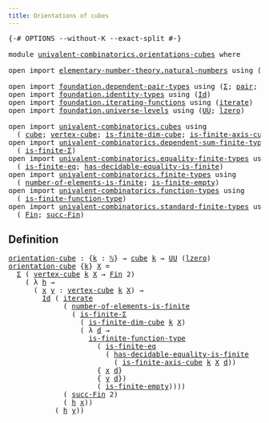 ```yaml
---
title: Orientations of cubes
---
```


<pre class="Agda"><a id="47" class="Symbol">{-#</a> <a id="51" class="Keyword">OPTIONS</a> <a id="59" class="Pragma">--without-K</a> <a id="71" class="Pragma">--exact-split</a> <a id="85" class="Symbol">#-}</a>

<a id="90" class="Keyword">module</a> <a id="97" href="univalent-combinatorics.orientations-cubes.html" class="Module">univalent-combinatorics.orientations-cubes</a> <a id="140" class="Keyword">where</a>

<a id="147" class="Keyword">open</a> <a id="152" class="Keyword">import</a> <a id="159" href="elementary-number-theory.natural-numbers.html" class="Module">elementary-number-theory.natural-numbers</a> <a id="200" class="Keyword">using</a> <a id="206" class="Symbol">(</a><a id="207" href="elementary-number-theory.natural-numbers.html#1548" class="Datatype">ℕ</a><a id="208" class="Symbol">;</a> <a id="210" href="elementary-number-theory.natural-numbers.html#1569" class="InductiveConstructor">zero-ℕ</a><a id="216" class="Symbol">;</a> <a id="218" href="elementary-number-theory.natural-numbers.html#1582" class="InductiveConstructor">succ-ℕ</a><a id="224" class="Symbol">)</a>

<a id="227" class="Keyword">open</a> <a id="232" class="Keyword">import</a> <a id="239" href="foundation.dependent-pair-types.html" class="Module">foundation.dependent-pair-types</a> <a id="271" class="Keyword">using</a> <a id="277" class="Symbol">(</a><a id="278" href="foundation-core.dependent-pair-types.html#515" class="Record">Σ</a><a id="279" class="Symbol">;</a> <a id="281" href="foundation-core.dependent-pair-types.html#588" class="InductiveConstructor">pair</a><a id="285" class="Symbol">;</a> <a id="287" href="foundation-core.dependent-pair-types.html#605" class="Field">pr1</a><a id="290" class="Symbol">;</a> <a id="292" href="foundation-core.dependent-pair-types.html#617" class="Field">pr2</a><a id="295" class="Symbol">)</a>
<a id="297" class="Keyword">open</a> <a id="302" class="Keyword">import</a> <a id="309" href="foundation.identity-types.html" class="Module">foundation.identity-types</a> <a id="335" class="Keyword">using</a> <a id="341" class="Symbol">(</a><a id="342" href="foundation-core.identity-types.html#1767" class="Datatype">Id</a><a id="344" class="Symbol">)</a>
<a id="346" class="Keyword">open</a> <a id="351" class="Keyword">import</a> <a id="358" href="foundation.iterating-functions.html" class="Module">foundation.iterating-functions</a> <a id="389" class="Keyword">using</a> <a id="395" class="Symbol">(</a><a id="396" href="foundation.iterating-functions.html#1798" class="Function">iterate</a><a id="403" class="Symbol">)</a>
<a id="405" class="Keyword">open</a> <a id="410" class="Keyword">import</a> <a id="417" href="foundation.universe-levels.html" class="Module">foundation.universe-levels</a> <a id="444" class="Keyword">using</a> <a id="450" class="Symbol">(</a><a id="451" href="foundation-core.universe-levels.html#235" class="Primitive">UU</a><a id="453" class="Symbol">;</a> <a id="455" href="Agda.Primitive.html#764" class="Primitive">lzero</a><a id="460" class="Symbol">)</a>

<a id="463" class="Keyword">open</a> <a id="468" class="Keyword">import</a> <a id="475" href="univalent-combinatorics.cubes.html" class="Module">univalent-combinatorics.cubes</a> <a id="505" class="Keyword">using</a>
  <a id="513" class="Symbol">(</a> <a id="515" href="univalent-combinatorics.cubes.html#716" class="Function">cube</a><a id="519" class="Symbol">;</a> <a id="521" href="univalent-combinatorics.cubes.html#1985" class="Function">vertex-cube</a><a id="532" class="Symbol">;</a> <a id="534" href="univalent-combinatorics.cubes.html#1230" class="Function">is-finite-dim-cube</a><a id="552" class="Symbol">;</a> <a id="554" href="univalent-combinatorics.cubes.html#1831" class="Function">is-finite-axis-cube</a><a id="573" class="Symbol">)</a>
<a id="575" class="Keyword">open</a> <a id="580" class="Keyword">import</a> <a id="587" href="univalent-combinatorics.dependent-sum-finite-types.html" class="Module">univalent-combinatorics.dependent-sum-finite-types</a> <a id="638" class="Keyword">using</a>
  <a id="646" class="Symbol">(</a> <a id="648" href="univalent-combinatorics.dependent-sum-finite-types.html#2490" class="Function">is-finite-Σ</a><a id="659" class="Symbol">)</a>
<a id="661" class="Keyword">open</a> <a id="666" class="Keyword">import</a> <a id="673" href="univalent-combinatorics.equality-finite-types.html" class="Module">univalent-combinatorics.equality-finite-types</a> <a id="719" class="Keyword">using</a>
  <a id="727" class="Symbol">(</a> <a id="729" href="univalent-combinatorics.equality-finite-types.html#2553" class="Function">is-finite-eq</a><a id="741" class="Symbol">;</a> <a id="743" href="univalent-combinatorics.equality-finite-types.html#1651" class="Function">has-decidable-equality-is-finite</a><a id="775" class="Symbol">)</a>
<a id="777" class="Keyword">open</a> <a id="782" class="Keyword">import</a> <a id="789" href="univalent-combinatorics.finite-types.html" class="Module">univalent-combinatorics.finite-types</a> <a id="826" class="Keyword">using</a>
  <a id="834" class="Symbol">(</a> <a id="836" href="univalent-combinatorics.finite-types.html#11918" class="Function">number-of-elements-is-finite</a><a id="864" class="Symbol">;</a> <a id="866" href="univalent-combinatorics.finite-types.html#7117" class="Function">is-finite-empty</a><a id="881" class="Symbol">)</a>
<a id="883" class="Keyword">open</a> <a id="888" class="Keyword">import</a> <a id="895" href="univalent-combinatorics.function-types.html" class="Module">univalent-combinatorics.function-types</a> <a id="934" class="Keyword">using</a>
  <a id="942" class="Symbol">(</a> <a id="944" href="univalent-combinatorics.function-types.html#1212" class="Function">is-finite-function-type</a><a id="967" class="Symbol">)</a>
<a id="969" class="Keyword">open</a> <a id="974" class="Keyword">import</a> <a id="981" href="univalent-combinatorics.standard-finite-types.html" class="Module">univalent-combinatorics.standard-finite-types</a> <a id="1027" class="Keyword">using</a>
  <a id="1035" class="Symbol">(</a> <a id="1037" href="univalent-combinatorics.standard-finite-types.html#2392" class="Function">Fin</a><a id="1040" class="Symbol">;</a> <a id="1042" href="univalent-combinatorics.standard-finite-types.html#7399" class="Function">succ-Fin</a><a id="1050" class="Symbol">)</a>
</pre>
## Definition

<pre class="Agda"><a id="orientation-cube"></a><a id="1080" href="univalent-combinatorics.orientations-cubes.html#1080" class="Function">orientation-cube</a> <a id="1097" class="Symbol">:</a> <a id="1099" class="Symbol">{</a><a id="1100" href="univalent-combinatorics.orientations-cubes.html#1100" class="Bound">k</a> <a id="1102" class="Symbol">:</a> <a id="1104" href="elementary-number-theory.natural-numbers.html#1548" class="Datatype">ℕ</a><a id="1105" class="Symbol">}</a> <a id="1107" class="Symbol">→</a> <a id="1109" href="univalent-combinatorics.cubes.html#716" class="Function">cube</a> <a id="1114" href="univalent-combinatorics.orientations-cubes.html#1100" class="Bound">k</a> <a id="1116" class="Symbol">→</a> <a id="1118" href="foundation-core.universe-levels.html#235" class="Primitive">UU</a> <a id="1121" class="Symbol">(</a><a id="1122" href="Agda.Primitive.html#764" class="Primitive">lzero</a><a id="1127" class="Symbol">)</a>
<a id="1129" href="univalent-combinatorics.orientations-cubes.html#1080" class="Function">orientation-cube</a> <a id="1146" class="Symbol">{</a><a id="1147" href="univalent-combinatorics.orientations-cubes.html#1147" class="Bound">k</a><a id="1148" class="Symbol">}</a> <a id="1150" href="univalent-combinatorics.orientations-cubes.html#1150" class="Bound">X</a> <a id="1152" class="Symbol">=</a>
  <a id="1156" href="foundation-core.dependent-pair-types.html#515" class="Record">Σ</a> <a id="1158" class="Symbol">(</a> <a id="1160" href="univalent-combinatorics.cubes.html#1985" class="Function">vertex-cube</a> <a id="1172" href="univalent-combinatorics.orientations-cubes.html#1147" class="Bound">k</a> <a id="1174" href="univalent-combinatorics.orientations-cubes.html#1150" class="Bound">X</a> <a id="1176" class="Symbol">→</a> <a id="1178" href="univalent-combinatorics.standard-finite-types.html#2392" class="Function">Fin</a> <a id="1182" class="Number">2</a><a id="1183" class="Symbol">)</a>
    <a id="1189" class="Symbol">(</a> <a id="1191" class="Symbol">λ</a> <a id="1193" href="univalent-combinatorics.orientations-cubes.html#1193" class="Bound">h</a> <a id="1195" class="Symbol">→</a>
      <a id="1203" class="Symbol">(</a> <a id="1205" href="univalent-combinatorics.orientations-cubes.html#1205" class="Bound">x</a> <a id="1207" href="univalent-combinatorics.orientations-cubes.html#1207" class="Bound">y</a> <a id="1209" class="Symbol">:</a> <a id="1211" href="univalent-combinatorics.cubes.html#1985" class="Function">vertex-cube</a> <a id="1223" href="univalent-combinatorics.orientations-cubes.html#1147" class="Bound">k</a> <a id="1225" href="univalent-combinatorics.orientations-cubes.html#1150" class="Bound">X</a><a id="1226" class="Symbol">)</a> <a id="1228" class="Symbol">→</a>
        <a id="1238" href="foundation-core.identity-types.html#1767" class="Datatype">Id</a> <a id="1241" class="Symbol">(</a> <a id="1243" href="foundation.iterating-functions.html#1798" class="Function">iterate</a>
             <a id="1264" class="Symbol">(</a> <a id="1266" href="univalent-combinatorics.finite-types.html#11918" class="Function">number-of-elements-is-finite</a>
               <a id="1310" class="Symbol">(</a> <a id="1312" href="univalent-combinatorics.dependent-sum-finite-types.html#2490" class="Function">is-finite-Σ</a>
                 <a id="1341" class="Symbol">(</a> <a id="1343" href="univalent-combinatorics.cubes.html#1230" class="Function">is-finite-dim-cube</a> <a id="1362" href="univalent-combinatorics.orientations-cubes.html#1147" class="Bound">k</a> <a id="1364" href="univalent-combinatorics.orientations-cubes.html#1150" class="Bound">X</a><a id="1365" class="Symbol">)</a>
                 <a id="1384" class="Symbol">(</a> <a id="1386" class="Symbol">λ</a> <a id="1388" href="univalent-combinatorics.orientations-cubes.html#1388" class="Bound">d</a> <a id="1390" class="Symbol">→</a>
                   <a id="1411" href="univalent-combinatorics.function-types.html#1212" class="Function">is-finite-function-type</a>
                     <a id="1456" class="Symbol">(</a> <a id="1458" href="univalent-combinatorics.equality-finite-types.html#2553" class="Function">is-finite-eq</a>
                       <a id="1494" class="Symbol">(</a> <a id="1496" href="univalent-combinatorics.equality-finite-types.html#1651" class="Function">has-decidable-equality-is-finite</a>
                         <a id="1554" class="Symbol">(</a> <a id="1556" href="univalent-combinatorics.cubes.html#1831" class="Function">is-finite-axis-cube</a> <a id="1576" href="univalent-combinatorics.orientations-cubes.html#1147" class="Bound">k</a> <a id="1578" href="univalent-combinatorics.orientations-cubes.html#1150" class="Bound">X</a> <a id="1580" href="univalent-combinatorics.orientations-cubes.html#1388" class="Bound">d</a><a id="1581" class="Symbol">))</a>
                     <a id="1605" class="Symbol">{</a> <a id="1607" href="univalent-combinatorics.orientations-cubes.html#1205" class="Bound">x</a> <a id="1609" href="univalent-combinatorics.orientations-cubes.html#1388" class="Bound">d</a><a id="1610" class="Symbol">}</a>
                     <a id="1633" class="Symbol">{</a> <a id="1635" href="univalent-combinatorics.orientations-cubes.html#1207" class="Bound">y</a> <a id="1637" href="univalent-combinatorics.orientations-cubes.html#1388" class="Bound">d</a><a id="1638" class="Symbol">})</a>
                     <a id="1662" class="Symbol">(</a> <a id="1664" href="univalent-combinatorics.finite-types.html#7117" class="Function">is-finite-empty</a><a id="1679" class="Symbol">))))</a>
             <a id="1697" class="Symbol">(</a> <a id="1699" href="univalent-combinatorics.standard-finite-types.html#7399" class="Function">succ-Fin</a> <a id="1708" class="Number">2</a><a id="1709" class="Symbol">)</a>
             <a id="1724" class="Symbol">(</a> <a id="1726" href="univalent-combinatorics.orientations-cubes.html#1193" class="Bound">h</a> <a id="1728" href="univalent-combinatorics.orientations-cubes.html#1205" class="Bound">x</a><a id="1729" class="Symbol">))</a>
           <a id="1743" class="Symbol">(</a> <a id="1745" href="univalent-combinatorics.orientations-cubes.html#1193" class="Bound">h</a> <a id="1747" href="univalent-combinatorics.orientations-cubes.html#1207" class="Bound">y</a><a id="1748" class="Symbol">))</a>
</pre>